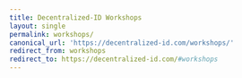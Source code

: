 ```yaml
---
title: Decentralized-ID Workshops
layout: single
permalink: workshops/
canonical_url: 'https://decentralized-id.com/workshops/'
redirect_from: workshops
redirect_to: https://decentralized-id.com/#workshops
---
```

